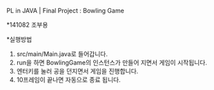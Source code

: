 PL in JAVA | Final Project : Bowling Game

*141082 조부용

*실행방법
1. src/main/Main.java로 들어갑니다.
2. run을 하면 BowlingGame의 인스턴스가 만들어 지면서 게임이 시작됩니다.
3. 엔터키를 눌러 공을 던지면서 게임을 진행합니다.
4. 10프레임이 끝나면 자동으로 종료 됩니다.
